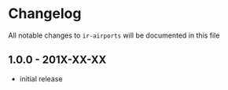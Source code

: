 # Changelog

All notable changes to `ir-airports` will be documented in this file

## 1.0.0 - 201X-XX-XX

- initial release
